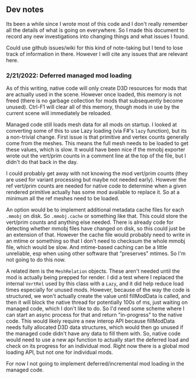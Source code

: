 ## Dev notes

Its been a while since I wrote most of this code and I don't really
remember all the details of what is going on everywhere.  So I made this
document to record any new investigations into changing things
and what issues I found.

Could use github issues/wiki for this kind of note-taking but I tend to
lose track of information in there.  However I will cite any issues that
are relevant here.

### 2/21/2022: Deferred managed mod loading

As of this writing, native code will only create D3D resources for mods
that are actually used in the scene.  However once loaded, this memory
is not freed (there is no garbage collection for mods that subsequently
become unused).  Ctrl-F1 will clear all of this memory, though mods in
use by the current scene will immediately be reloaded.

Managed code still loads mesh data for all mods on startup.  I looked at
converting some of this to use Lazy loading (via F#'s `lazy` function),
but its a non-trivial change.  First issue is that primitive and vertex
counts generally come from the meshes.  This means the full mesh needs
to be loaded to get these values, which is slow.  It would have been nice
if the mmobj exporter wrote out the vert/prim counts in a comment line
at the top of the file, but I didn't do that back in the day.

I could probably get away with not knowing the mod vert/prim counts
(they are used for variant processing but maybe not needed early).
However the ref vert/prim counts are needed for native code to
determine when a given rendered primitive actually has some mod available
to replace it.  So at a minimum all the ref meshes need to be loaded.

An option would be to implement additional metadata cache files for each
`.mmobj` on disk.  So `.mmobj.cache` or something like that.  This could
store the vert/prim counts and anything else needed.  There is already
code for detecting whether mmobj files have changed on disk, so this
could just be an extension of that.  However the cache file would
probably need to write in an mtime or something so that I don't need to checksum the whole mmobj file, which would be slow.  And mtime-based
caching can be a little unreliable, esp when using other software that
"preserves" mtimes.  So I'm not going to do this now.

A related item is the `MeshRelation` objects.  These aren't needed until
the mod is actually being prepped for render.  I did a test where I
replaced the internal `VertRel` used by this class with a `Lazy`, and it
did help reduce load times especially for unused mods.  However,
because of the way the code is structured, we won't actually create the
value until fillModData is called, and then it will block the native thread for potentially 100s of ms, just waiting on managed code, which I don't like to do.  So I'd need some scheme where I can start an async
process for that and return "in-progress" to the native code.  This would
likely require a new interop API because fillModData needs fully allocated D3D data structures, which would then go unused if
the managed code didn't have any data to fill them with.  So, native code
would need to use a new api function to actually start the deferred load and check on its progress for an individual mod.  Right now there is a global mod loading API, but not one for individual mods.

For now I not going to implement deferred/incremental mod loading in the managed code.



